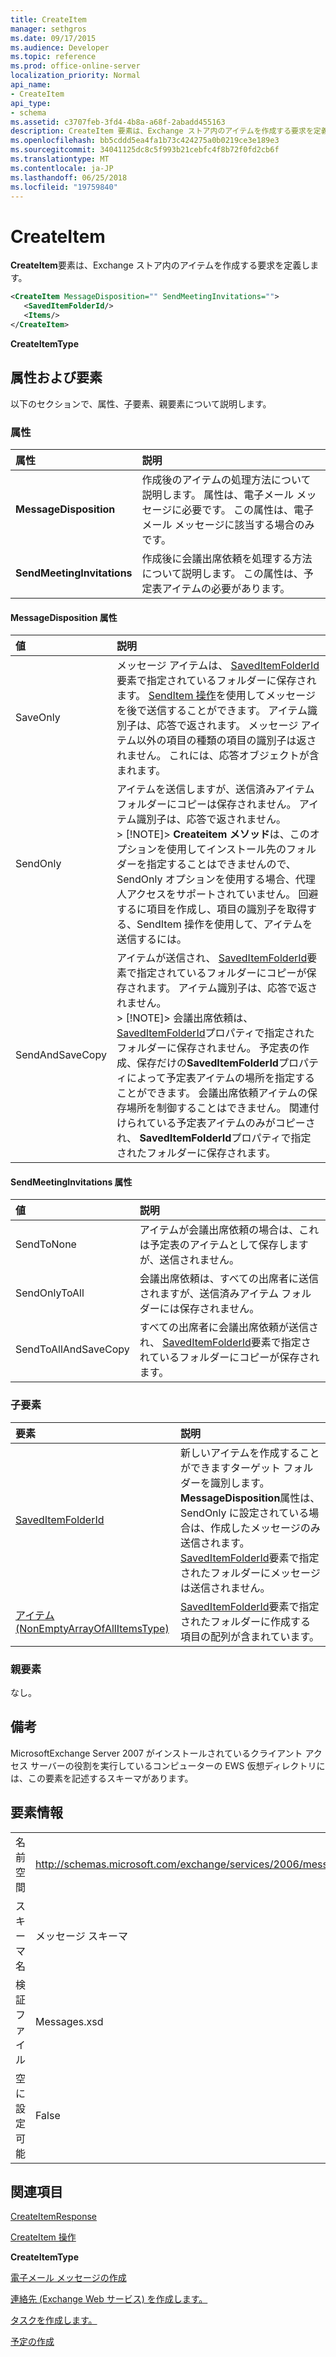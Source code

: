 ```yaml
---
title: CreateItem
manager: sethgros
ms.date: 09/17/2015
ms.audience: Developer
ms.topic: reference
ms.prod: office-online-server
localization_priority: Normal
api_name:
- CreateItem
api_type:
- schema
ms.assetid: c3707feb-3fd4-4b8a-a68f-2abadd455163
description: CreateItem 要素は、Exchange ストア内のアイテムを作成する要求を定義します。
ms.openlocfilehash: bb5cddd5ea4fa1b73c424275a0b0219ce3e189e3
ms.sourcegitcommit: 34041125dc8c5f993b21cebfc4f8b72f0fd2cb6f
ms.translationtype: MT
ms.contentlocale: ja-JP
ms.lasthandoff: 06/25/2018
ms.locfileid: "19759840"
---
```

# <a name="createitem"></a>CreateItem

**CreateItem**要素は、Exchange ストア内のアイテムを作成する要求を定義します。 
  
```xml
<CreateItem MessageDisposition="" SendMeetingInvitations="">
   <SavedItemFolderId/>
   <Items/>
</CreateItem>
```

 **CreateItemType**
## <a name="attributes-and-elements"></a>属性および要素

以下のセクションで、属性、子要素、親要素について説明します。
  
### <a name="attributes"></a>属性

|**属性**|**説明**|
|:-----|:-----|
|**MessageDisposition** <br/> |作成後のアイテムの処理方法について説明します。 属性は、電子メール メッセージに必要です。 この属性は、電子メール メッセージに該当する場合のみです。  <br/> |
|**SendMeetingInvitations** <br/> |作成後に会議出席依頼を処理する方法について説明します。 この属性は、予定表アイテムの必要があります。  <br/> |
   
#### <a name="messagedisposition-attribute"></a>MessageDisposition 属性

|**値**|**説明**|
|:-----|:-----|
|SaveOnly  <br/> |メッセージ アイテムは、 [SavedItemFolderId](saveditemfolderid.md)要素で指定されているフォルダーに保存されます。 [SendItem 操作](senditem-operation.md)を使用してメッセージを後で送信することができます。 アイテム識別子は、応答で返されます。 メッセージ アイテム以外の項目の種類の項目の識別子は返されません。 これには、応答オブジェクトが含まれます。  <br/> |
|SendOnly  <br/> |アイテムを送信しますが、送信済みアイテム フォルダーにコピーは保存されません。 アイテム識別子は、応答で返されません。  <br/> > [!NOTE]> **Createitem メソッド**は、このオプションを使用してインストール先のフォルダーを指定することはできませんので、SendOnly オプションを使用する場合、代理人アクセスをサポートされていません。 回避するに項目を作成し、項目の識別子を取得する、SendItem 操作を使用して、アイテムを送信するには。           |
|SendAndSaveCopy  <br/> |アイテムが送信され、 [SavedItemFolderId](saveditemfolderid.md)要素で指定されているフォルダーにコピーが保存されます。 アイテム識別子は、応答で返されません。  <br/> > [!NOTE]> 会議出席依頼は、 [SavedItemFolderId](saveditemfolderid.md)プロパティで指定されたフォルダーに保存されません。 予定表の作成、保存だけの**SavedItemFolderId**プロパティによって予定表アイテムの場所を指定することができます。 会議出席依頼アイテムの保存場所を制御することはできません。 関連付けられている予定表アイテムのみがコピーされ、 **SavedItemFolderId**プロパティで指定されたフォルダーに保存されます。           |
   
#### <a name="sendmeetinginvitations-attribute"></a>SendMeetingInvitations 属性

|**値**|**説明**|
|:-----|:-----|
|SendToNone  <br/> |アイテムが会議出席依頼の場合は、これは予定表のアイテムとして保存しますが、送信されません。  <br/> |
|SendOnlyToAll  <br/> |会議出席依頼は、すべての出席者に送信されますが、送信済みアイテム フォルダーには保存されません。  <br/> |
|SendToAllAndSaveCopy  <br/> |すべての出席者に会議出席依頼が送信され、 [SavedItemFolderId](saveditemfolderid.md)要素で指定されているフォルダーにコピーが保存されます。  <br/> |
   
### <a name="child-elements"></a>子要素

|**要素**|**説明**|
|:-----|:-----|
|[SavedItemFolderId](saveditemfolderid.md) <br/> |新しいアイテムを作成することができますターゲット フォルダーを識別します。 **MessageDisposition**属性は、SendOnly に設定されている場合は、作成したメッセージのみ送信されます。 [SavedItemFolderId](saveditemfolderid.md)要素で指定されたフォルダーにメッセージは送信されません。  <br/> |
|[アイテム (NonEmptyArrayOfAllItemsType)](items-nonemptyarrayofallitemstype.md) <br/> |[SavedItemFolderId](saveditemfolderid.md)要素で指定されたフォルダーに作成する項目の配列が含まれています。  <br/> |
   
### <a name="parent-elements"></a>親要素

なし。
  
## <a name="remarks"></a>備考

MicrosoftExchange Server 2007 がインストールされているクライアント アクセス サーバーの役割を実行しているコンピューターの EWS 仮想ディレクトリには、この要素を記述するスキーマがあります。
  
## <a name="element-information"></a>要素情報

|||
|:-----|:-----|
|名前空間  <br/> |http://schemas.microsoft.com/exchange/services/2006/messages  <br/> |
|スキーマ名  <br/> |メッセージ スキーマ  <br/> |
|検証ファイル  <br/> |Messages.xsd  <br/> |
|空に設定可能  <br/> |False  <br/> |
   
## <a name="see-also"></a>関連項目



[CreateItemResponse](createitemresponse.md)
  

  [CreateItem 操作](createitem-operation.md)
  
 **CreateItemType**


[電子メール メッセージの作成](http://msdn.microsoft.com/library/05bfb83c-2866-427d-a9fe-14ba3cb02793%28Office.15%29.aspx)
  
[連絡先 (Exchange Web サービス) を作成します。](http://msdn.microsoft.com/library/4845917e-70d1-481c-bbd7-011ec6571789%28Office.15%29.aspx)
  
[タスクを作成します。](http://msdn.microsoft.com/library/0ef97334-e8a0-4f67-a23a-dd9e2bbad49f%28Office.15%29.aspx)
  
[予定の作成](http://msdn.microsoft.com/library/2385391e-c9e7-4d45-b803-c4ff94d5c94e%28Office.15%29.aspx)

